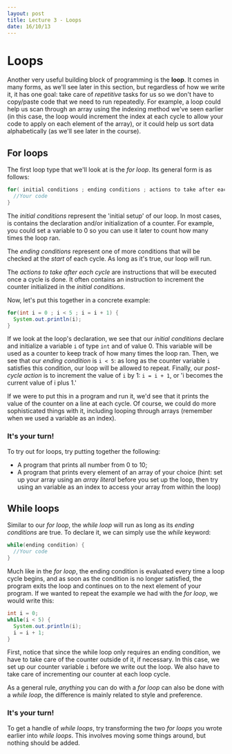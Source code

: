 ```yaml
---
layout: post
title: Lecture 3 - Loops
date: 16/10/13
---
```


# Loops

Another very useful building block of programming is the __loop__. It comes in many forms, as we'll see later in this section, but regardless of how we write it, it has one goal: take care of _repetitive_ tasks for us so we don't have to copy/paste code that we need to run repeatedly. For example, a loop could help us scan through an array using the indexing method we've seen earlier (in this case, the loop would increment the index at each cycle to allow your code to apply on each element of the array), or it could help us sort data alphabetically (as we'll see later in the course).

## For loops

The first loop type that we'll look at is the _for loop_. Its general form is as follows:

```java
for( initial conditions ; ending conditions ; actions to take after each cycle ) {
  //Your code
}
```

The _initial conditions_ represent the 'initial setup' of our loop. In most cases, is contains the declaration and/or initialization of a counter. For example, you could set a variable to 0 so you can use it later to count how many times the loop ran.

The _ending conditions_ represent one of more conditions that will be checked at the _start_ of each cycle. As long as it's true, our loop will run.

The _actions to take after each cycle_ are instructions that will be executed once a cycle is done. It often contains an instruction to increment the counter initialized in the _initial conditions_.

Now, let's put this together in a concrete example:

```java
for(int i = 0 ; i < 5 ; i = i + 1) {
  System.out.println(i);
}
```

If we look at the loop's declaration, we see that our _initial conditions_ declare and initialize a variable `i` of type `int` and of value 0. This variable will be used as a counter to keep track of how many times the loop ran. Then, we see that our _ending condition_ is `i < 5`: as long as the counter variable `i` satisfies this condition, our loop will be allowed to repeat. Finally, our _post-cycle action_ is to increment the value of `i` by 1: `i = i + 1`, or 'i becomes the current value of i plus 1.'

If we were to put this in a program and run it, we'd see that it prints the value of the counter on a line at each cycle. Of course, we could do more sophisticated things with it, including looping through arrays (remember when we used a variable as an index).

### It's your turn!

To try out for loops, try putting together the following:

- A program that prints all number from 0 to 10;
- A program that prints every element of an array of your choice (hint: set up your array using an _array literal_ before you set up the loop, then try using an variable as an index to access your array from within the loop)

## While loops

Similar to our _for loop_, the _while loop_ will run as long as its _ending conditions_ are true. To declare it, we can simply use the _while_ keyword:

```java
while(ending condition) {
  //Your code
}
```

Much like in the _for loop_, the ending condition is evaluated every time a loop cycle begins, and as soon as the condition is no longer satisfied, the program exits the loop and continues on to the next element of your program. If we wanted to repeat the example we had with the _for loop_, we would write this:

```java
int i = 0;
while(i < 5) {
  System.out.println(i);
  i = i + 1;
}
```

First, notice that since the while loop only requires an ending condition, we have to take care of the counter outside of it, if necessary. In this case, we set up our counter variable `i` before we write out the loop. We also have to take care of incrementing our counter at each loop cycle. 

As a general rule, _anything_ you can do with a _for loop_ can also be done with a _while loop_, the difference is mainly related to style and preference.

### It's your turn!

To get a handle of _while loops_, try transforming the two _for loops_ you wrote earlier into _while loops_. This involves moving some things around, but nothing should be added.
